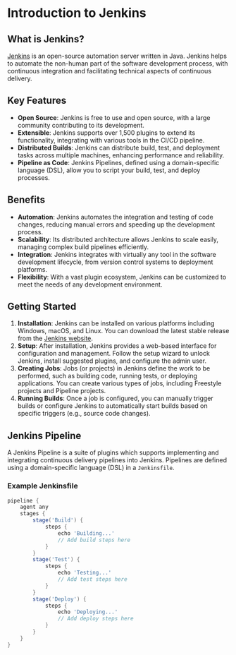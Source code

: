 # Introduction to Jenkins

## What is Jenkins?

[Jenkins](https://www.jenkins.io/) is an open-source automation server written in Java. Jenkins helps to automate the non-human part of the software development process, with continuous integration and facilitating technical aspects of continuous delivery.

## Key Features

- **Open Source**: Jenkins is free to use and open source, with a large community contributing to its development.
- **Extensible**: Jenkins supports over 1,500 plugins to extend its functionality, integrating with various tools in the CI/CD pipeline.
- **Distributed Builds**: Jenkins can distribute build, test, and deployment tasks across multiple machines, enhancing performance and reliability.
- **Pipeline as Code**: Jenkins Pipelines, defined using a domain-specific language (DSL), allow you to script your build, test, and deploy processes.

## Benefits

- **Automation**: Jenkins automates the integration and testing of code changes, reducing manual errors and speeding up the development process.
- **Scalability**: Its distributed architecture allows Jenkins to scale easily, managing complex build pipelines efficiently.
- **Integration**: Jenkins integrates with virtually any tool in the software development lifecycle, from version control systems to deployment platforms.
- **Flexibility**: With a vast plugin ecosystem, Jenkins can be customized to meet the needs of any development environment.

## Getting Started

1. **Installation**: Jenkins can be installed on various platforms including Windows, macOS, and Linux. You can download the latest stable release from the [Jenkins website](https://www.jenkins.io/download/).
2. **Setup**: After installation, Jenkins provides a web-based interface for configuration and management. Follow the setup wizard to unlock Jenkins, install suggested plugins, and configure the admin user.
3. **Creating Jobs**: Jobs (or projects) in Jenkins define the work to be performed, such as building code, running tests, or deploying applications. You can create various types of jobs, including Freestyle projects and Pipeline projects.
4. **Running Builds**: Once a job is configured, you can manually trigger builds or configure Jenkins to automatically start builds based on specific triggers (e.g., source code changes).

## Jenkins Pipeline

A Jenkins Pipeline is a suite of plugins which supports implementing and integrating continuous delivery pipelines into Jenkins. Pipelines are defined using a domain-specific language (DSL) in a `Jenkinsfile`.

### Example Jenkinsfile

```groovy
pipeline {
    agent any
    stages {
        stage('Build') {
            steps {
                echo 'Building...'
                // Add build steps here
            }
        }
        stage('Test') {
            steps {
                echo 'Testing...'
                // Add test steps here
            }
        }
        stage('Deploy') {
            steps {
                echo 'Deploying...'
                // Add deploy steps here
            }
        }
    }
}